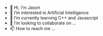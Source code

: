 - 👋 Hi, I’m Jason
- 👀 I’m interested in Artificial Intelligence
- 🌱 I’m currently learning C++ and Javascript
- 💞️ I’m looking to collaborate on ...
- 📫 How to reach me ...

<!---
zjason25/zjason25 is a ✨ special ✨ repository because its `README.md` (this file) appears on your GitHub profile.
You can click the Preview link to take a look at your changes.
--->
